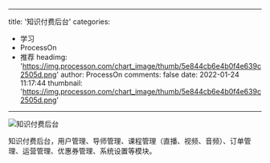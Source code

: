 
---
title: '知识付费后台'
categories: 
 - 学习
 - ProcessOn
 - 推荐
headimg: 'https://img.processon.com/chart_image/thumb/5e844cb6e4b0f4e639c2505d.png'
author: ProcessOn
comments: false
date: 2022-01-24 11:17:44
thumbnail: 'https://img.processon.com/chart_image/thumb/5e844cb6e4b0f4e639c2505d.png'
---

<div>   
<img class="thumb" alt="知识付费后台" src="https://img.processon.com/chart_image/thumb/5e844cb6e4b0f4e639c2505d.png" referrerpolicy="no-referrer">
<p>知识付费后台，用户管理、导师管理、课程管理（直播、视频、音频）、订单管理、运营管理、优惠券管理、系统设置等模块。</p>  
</div>
            
